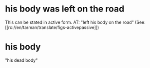 # his body was left on the road

This can be stated in active form. AT: "left his body on the road" (See: [[rc://en/ta/man/translate/figs-activepassive]])

# his body

"his dead body"

